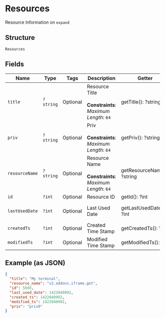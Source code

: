 
# Resources

Resource Information on `expand`

## Structure

`Resources`

## Fields

| Name | Type | Tags | Description | Getter | Setter |
|  --- | --- | --- | --- | --- | --- |
| `title` | `?string` | Optional | Resource Title<br><br>**Constraints**: *Maximum Length*: `64` | getTitle(): ?string | setTitle(?string title): void |
| `priv` | `?string` | Optional | Priv<br><br>**Constraints**: *Maximum Length*: `64` | getPriv(): ?string | setPriv(?string priv): void |
| `resourceName` | `?string` | Optional | Resource Name<br><br>**Constraints**: *Maximum Length*: `64` | getResourceName(): ?string | setResourceName(?string resourceName): void |
| `id` | `?int` | Optional | Resource ID | getId(): ?int | setId(?int id): void |
| `lastUsedDate` | `?int` | Optional | Last Used Date | getLastUsedDate(): ?int | setLastUsedDate(?int lastUsedDate): void |
| `createdTs` | `?int` | Optional | Created Time Stamp | getCreatedTs(): ?int | setCreatedTs(?int createdTs): void |
| `modifiedTs` | `?int` | Optional | Modified Time Stamp | getModifiedTs(): ?int | setModifiedTs(?int modifiedTs): void |

## Example (as JSON)

```json
{
  "title": "My terminal",
  "resource_name": "v2.addons.iframe.get",
  "id": 5693,
  "last_used_date": 1422040992,
  "created_ts": 1422040992,
  "modified_ts": 1422040992,
  "priv": "priv0"
}
```

